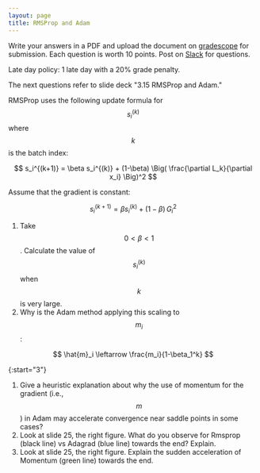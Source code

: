 ```yaml
---
layout: page
title: RMSProp and Adam
--- 
```


Write your answers in a PDF and upload the document on [gradescope](https://www.gradescope.com/courses/102338) for submission. Each question is worth 10 points. Post on [Slack](https://stanford.enterprise.slack.com/) for questions.

Late day policy: 1 late day with a 20% grade penalty.

The next questions refer to slide deck "3.15 RMSProp and Adam."

RMSProp uses the following update formula for $$s_i^{(k)}$$ where $$k$$ is the batch index:

$$ s_i^{(k+1)} = \beta s_i^{(k)} + (1-\beta) \Big( \frac{\partial L_k}{\partial x_i} \Big)^2 $$

Assume that the gradient is constant:

$$ s_i^{(k+1)} = \beta s_i^{(k)} + (1-\beta) \, G_i^2 $$

1. Take $$0 < \beta < 1$$. Calculate the value of $$ s_i^{(k)} $$ when $$k$$ is very large.
1. Why is the Adam method applying this scaling to $$m_i$$:

$$ \hat{m}_i \leftarrow \frac{m_i}{1-\beta_1^k} $$

{:start="3"}
1. Give a heuristic explanation about why the use of momentum for the gradient (i.e., $$m$$) in Adam may accelerate convergence near saddle points in some cases?
1. Look at slide 25, the right figure. What do you observe for Rmsprop (black line) vs Adagrad (blue line) towards the end? Explain.
1. Look at slide 25, the right figure. Explain the sudden acceleration of Momentum (green line) towards the end.